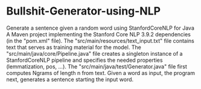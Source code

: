 # Bullshit-Generator-using-NLP
Generate a sentence given a random word using StanfordCoreNLP for Java
A Maven project implementing the Stanford Core NLP 3.9.2 dependencies (in the "pom.xml" file).
The "src/main/resources/text_input.txt" file contains text that serves as training material for the model.
The "src/main/java/core/Pipeline.java" file creates a singleton instance of a StanfordCoreNLP pipeline and specifies the needed properties (lemmatization, pos, ...).
The "src/main/java/test/Generator.java" file first computes Ngrams of length n from text. Given a word as input, the program next, generates a sentence starting the input word.

